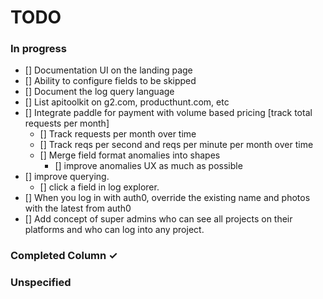 # TODO

### In progress
- [] Documentation UI on the landing page
- [] Ability to configure fields to be skipped
- [] Document the log query language
- [] List apitoolkit on g2.com, producthunt.com, etc
- [] Integrate paddle for payment with volume based pricing [track total requests per month]
  - [] Track requests per month over time 
  - [] Track reqs per second and reqs per minute per month over time
  - [] Merge field format anomalies into shapes
    - [] improve anomalies UX as much as possible
- [] improve querying.
  - [] click a field in log explorer. 
- [] When you log in with auth0, override the existing name and photos with the latest from auth0
- [] Add concept of super admins who can see all projects on their platforms and who can log into any project.
  
### Completed Column ✓

### Unspecified

